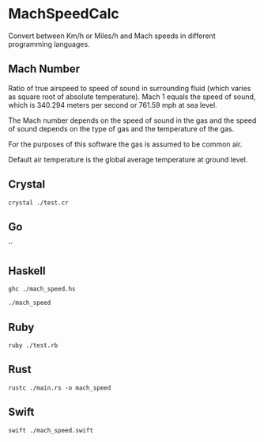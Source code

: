 # MachSpeedCalc

Convert between Km/h or Miles/h and Mach speeds in different programming languages.

## Mach Number

Ratio of true airspeed to speed of sound in surrounding fluid (which varies as square
root of absolute temperature). Mach 1 equals the speed of sound, which is 340.294 meters
per second or 761.59 mph at sea level.

The Mach number depends on the speed of sound in the gas and the speed of sound depends
on the type of gas and the temperature of the gas.

For the purposes of this software the gas is assumed to be common air.

Default air temperature is the global average temperature at ground level.

## Crystal

`crystal ./test.cr`

## Go

``

## Haskell

`ghc ./mach_speed.hs`

`./mach_speed`

## Ruby

`ruby ./test.rb`

## Rust

`rustc ./main.rs -o mach_speed`

## Swift

`swift ./mach_speed.swift`
